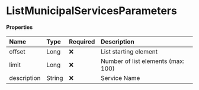 # ListMunicipalServicesParameters

**Properties**

| Name        | Type   | Required | Description                        |
| :---------- | :----- | :------- | :--------------------------------- |
| offset      | Long   | ❌       | List starting element              |
| limit       | Long   | ❌       | Number of list elements (max: 100) |
| description | String | ❌       | Service Name                       |

<!-- This file was generated by liblab | https://liblab.com/ -->
